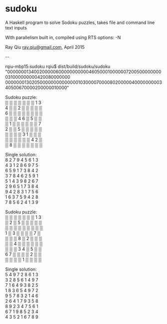 # sudoku

  A Haskell program to solve Sodoku puzzles, takes file and command line text inputs

  With parallelism built in, compiled using RTS options: -N

  Ray Qiu <ray.qiu@gmail.com>, April 2015

  --

  rqiu-mbp15:sudoku rqiu$ dist/build/sudoku/sudoku "000000013400200000600000000000460500010000007200500000000031000000000420080000000 000000013020500000000000000103000070000802000004000000000340500670000200000010000"<br />

Sudoku puzzle:<br />
▒ ▒ ▒ ▒ ▒ ▒ ▒ 1 3<br />
4 ▒ ▒ 2 ▒ ▒ ▒ ▒ ▒<br />
6 ▒ ▒ ▒ ▒ ▒ ▒ ▒ ▒<br />
▒ ▒ ▒ 4 6 ▒ 5 ▒ ▒<br />
▒ 1 ▒ ▒ ▒ ▒ ▒ ▒ 7<br />
2 ▒ ▒ 5 ▒ ▒ ▒ ▒ ▒<br />
▒ ▒ ▒ ▒ 3 1 ▒ ▒ ▒<br />
▒ ▒ ▒ ▒ ▒ ▒ 4 2 ▒<br />
▒ 8 ▒ ▒ ▒ ▒ ▒ ▒ ▒<br />

Single solution:<br />
8 2 7 9 4 5 6 1 3<br />
4 3 1 2 8 6 9 7 5<br />
6 5 9 1 7 3 8 4 2<br />
3 7 8 4 6 2 5 9 1<br />
5 1 4 3 9 8 2 6 7<br />
2 9 6 5 1 7 3 8 4<br />
9 4 2 8 3 1 7 5 6<br />
1 6 3 7 5 9 4 2 8<br />
7 8 5 6 2 4 1 3 9<br />

Sudoku puzzle:<br />
▒ ▒ ▒ ▒ ▒ ▒ ▒ 1 3<br />
▒ 2 ▒ 5 ▒ ▒ ▒ ▒ ▒<br />
▒ ▒ ▒ ▒ ▒ ▒ ▒ ▒ ▒<br />
1 ▒ 3 ▒ ▒ ▒ ▒ 7 ▒<br />
▒ ▒ ▒ 8 ▒ 2 ▒ ▒ ▒<br />
▒ ▒ 4 ▒ ▒ ▒ ▒ ▒ ▒<br />
▒ ▒ ▒ 3 4 ▒ 5 ▒ ▒<br />
6 7 ▒ ▒ ▒ ▒ 2 ▒ ▒<br />
▒ ▒ ▒ ▒ 1 ▒ ▒ ▒ ▒<br />

Single solution:<br />
5 4 9 7 2 8 6 1 3<br />
3 2 8 5 6 1 4 9 7<br />
7 1 6 4 9 3 8 2 5<br />
1 8 3 6 5 4 9 7 2<br />
9 5 7 8 3 2 1 4 6<br />
2 6 4 1 7 9 3 5 8<br />
8 9 2 3 4 7 5 6 1<br />
6 7 1 9 8 5 2 3 4<br />
4 3 5 2 1 6 7 8 9<br />
